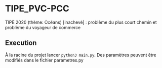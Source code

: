 # TIPE_PVC-PCC
TIPE 2020 (thème: Océans) [inachevé] : problème du plus court chemin et problème du voyageur de commerce

## Execution
À la racine du projet lancer `python3 main.py`. Des paramètres peuvent être modifiés dans le fichier parametres.py 
